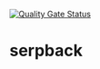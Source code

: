 [![Quality Gate Status](https://sonarcloud.io/api/project_badges/measure?project=maschmi_serpback&metric=alert_status)](https://sonarcloud.io/dashboard?id=maschmi_serpback)
# serpback
